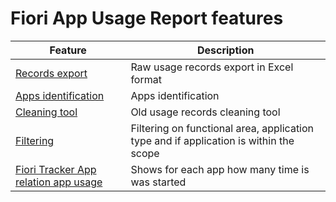 # Fiori App Usage Report features

| Feature                                          | Description                                    | 
|--------------------------------------------------|------------------------------------------------|
| [Records export](recexp.md)                | Raw usage records export in Excel format |
| [Apps identification](app-ids.md)          | Apps identification       |
| [Cleaning tool](cleaning.md)          | Old usage records cleaning tool       |
| [Filtering](filtering.md)          | Filtering on functional area, application type and if application is within the scope   |
| [Fiori Tracker App relation app usage ](ft-core-relation-app-usage.md)          | Shows for each app how many time is was started  |